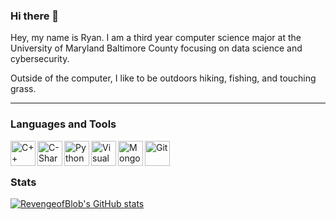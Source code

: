 ### Hi there 👋

Hey, my name is Ryan. I am a third year computer science major at the University of Maryland Baltimore County focusing on data science and cybersecurity.

Outside of the computer, I like to be outdoors hiking, fishing, and touching grass.

---

### Languages and Tools
<!---Languages--->
<img align="left" alt="C++" width="40px" src="https://cdn.jsdelivr.net/gh/devicons/devicon/icons/cplusplus/cplusplus-original.svg" />
<img align="left" alt="C-Sharp" width="40" src="https://cdn.jsdelivr.net/gh/devicons/devicon/icons/csharp/csharp-original.svg" />
<img align="left" alt="Python" width="40px" src="https://cdn.jsdelivr.net/gh/devicons/devicon/icons/python/python-original.svg" />
          

<!---Tools--->
<img align="left" alt="Visual Studio" width="40px" src="https://cdn.jsdelivr.net/gh/devicons/devicon/icons/visualstudio/visualstudio-plain.svg" />
<img align="left" alt="Mongodb" width="40px" src="https://cdn.jsdelivr.net/gh/devicons/devicon/icons/mongodb/mongodb-original.svg" />
<img align="left" alt="Git" width="40px" src="https://cdn.jsdelivr.net/gh/devicons/devicon/icons/git/git-original.svg" />
          
          
<br/>

#
### Stats
[![RevengeofBlob's GitHub stats](https://github-readme-stats.vercel.app/api?username=RevengeofBlob)](https://github.com/anuraghazra/github-readme-stats)
